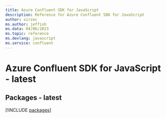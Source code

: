 ```yaml
---
title: Azure Confluent SDK for JavaScript
description: Reference for Azure Confluent SDK for JavaScript
author: xirzec
ms.author: jeffish
ms.data: 04/06/2023
ms.topic: reference
ms.devlang: javascript
ms.service: confluent
---
```

# Azure Confluent SDK for JavaScript - latest
## Packages - latest
[!INCLUDE [packages](confluent-index.md)]